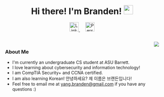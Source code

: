 <h1 align="center"> Hi there! I'm Branden! <img src="https://raw.githubusercontent.com/MartinHeinz/MartinHeinz/master/wave.gif" width="30px"></h1>

<p align="center">
<a href="https://www.linkedin.com/in/branden-yang/">
  <img height="30px" title="LinkedIn" src="https://img.shields.io/badge/LinkedIn-0077B5?style=for-the-badge&logo=linkedin&logoColor=white"/>
</a>
&emsp;
<a href="https://yangbranden.github.io/">
  <img height="30px" title="Personal Website" src="https://img.shields.io/badge/website-000000?style=for-the-badge&logo=About.me&logoColor=white"/>
</a>
</p>

<br>
<img align="right" src="https://i.pinimg.com/originals/67/4b/3e/674b3e051909840d88dcce4e6c04cb94.gif"/>

### About Me
- I'm currently an undergraduate CS student at ASU Barrett.
- I love learning about cybersecurity and information technology!
- I am CompTIA Security+ and CCNA certified.
- I am also learning Korean! 안녕하세요? 제 이름은 브랜든입니다!
- Feel free to email me at yang.branden@gmail.com if you have any questions :)
